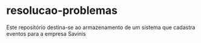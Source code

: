 # resolucao-problemas

Este repositório destina-se ao armazenamento de um sistema que cadastra eventos para a empresa Savinis
